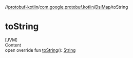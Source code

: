 //[protobuf-kotlin](./reference/kotlin/api-docs/)/[com.google.protobuf.kotlin](./reference/kotlin/api-docs/protobuf-kotlin/com.google.protobuf.kotlin/)/[DslMap]()/toString

# toString

[JVM] \
Content \
open override fun [toString]()():
[String](https://kotlinlang.org/api/latest/jvm/stdlib/kotlin/-string/index.html)
